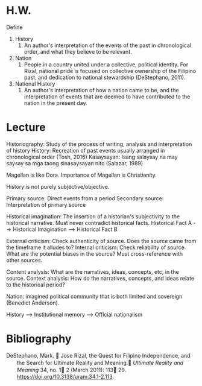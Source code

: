 # H.W.
Define
1. History
	1. An author's interpretation of the events of the past in chronological order, and what they believe to be relevant.
2. Nation
	1. People in a country united under a collective, political identity. For Rizal, national pride is focused on collective ownership of the Filipino past, and dedication to national stewardship (DeStephano, 2011).
3. National History
	1. An author's interpretation of how a nation came to be, and the interpretation of events that are deemed to have contributed to the nation in the present day.

# Lecture
Historiography: Study of the process of writing, analysis and interpretation of history
History: Recreation of past events usually arranged in chronological order (Tosh, 2016)
Kasaysayan: Isang salaysay na may saysay sa mga taong sinasaysayan nito (Salazar, 1989)

Magellan is like Dora. Importance of Magellan is Christianity.

History is not purely subjective/objective.

Primary source: Direct events from a period
Secondary source: Interpretation of primary source

Historical imagination: The insertion of a historian's subjectivity to the historical narrative. Must never contradict historical facts.
Historical Fact A --> Historical Imagination --> Historical Fact B

External criticism: Check authenticity of source. Does the source came from the timeframe it alludes to?
Internal criticism: Check reliability of source. What are the potential biases in the source? Must cross-reference with other sources.

Content analysis: What are the narratives, ideas, concepts, etc, in the source.
Context analysis: How do the narratives, concepts, and ideas relate to the historical period?

Nation: imagined political community that is both limited and sovereign (Benedict Anderson).

History --> Institutional memory --> Official nationalism

# Bibliography 
<div class="csl-bib-body" style="line-height: 1.35; margin-left: 2em; text-indent:-2em;"> <div class="csl-entry">DeStephano, Mark.  Jose Rizal, the Quest for Filipino Independence, and the Search for Ultimate Reality and Meaning. <i>Ultimate Reality and Meaning</i> 34, no. 1 2 (March 2011): 113 29. <a href="https://doi.org/10.3138/uram.34.1-2.113">https://doi.org/10.3138/uram.34.1-2.113</a>.</div> <span class="Z3988" title="url_ver=Z39.88-2004&amp;ctx_ver=Z39.88-2004&amp;rfr_id=info%3Asid%2Fzotero.org%3A2&amp;rft_id=info%3Adoi%2F10.3138%2Furam.34.1-2.113&amp;rft_val_fmt=info%3Aofi%2Ffmt%3Akev%3Amtx%3Ajournal&amp;rft.genre=article&amp;rft.atitle=Jos%C3%A9%20Rizal%2C%20the%20Quest%20for%20Filipino%20Independence%2C%20and%20the%20Search%20for%20Ultimate%20Reality%20and%20Meaning&amp;rft.jtitle=Ultimate%20Reality%20and%20Meaning&amp;rft.stitle=Ultimate%20Reality%20and%20Meaning&amp;rft.volume=34&amp;rft.issue=1-2&amp;rft.aufirst=Mark&amp;rft.aulast=DeStephano&amp;rft.au=Mark%20DeStephano&amp;rft.date=2011-03&amp;rft.pages=113-129&amp;rft.spage=113&amp;rft.epage=129&amp;rft.issn=0709-549X&amp;rft.language=en"></span> </div>
